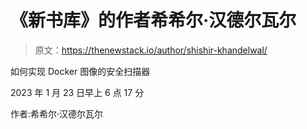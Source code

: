 # 《新书库》的作者希希尔·汉德尔瓦尔

> 原文：<https://thenewstack.io/author/shishir-khandelwal/>

如何实现 Docker 图像的安全扫描器

2023 年 1 月 23 日早上 6 点 17 分

作者:希希尔·汉德尔瓦尔